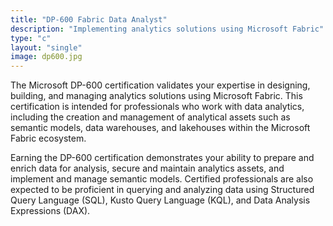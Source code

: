 ```yaml
---
title: "DP-600 Fabric Data Analyst"
description: "Implementing analytics solutions using Microsoft Fabric"
type: "c"
layout: "single"
image: dp600.jpg
---
```

The Microsoft DP-600 certification validates your expertise in designing, building, and managing analytics solutions using Microsoft Fabric. This certification is intended for professionals who work with data analytics, including the creation and management of analytical assets such as semantic models, data warehouses, and lakehouses within the Microsoft Fabric ecosystem.

Earning the DP-600 certification demonstrates your ability to prepare and enrich data for analysis, secure and maintain analytics assets, and implement and manage semantic models. Certified professionals are also expected to be proficient in querying and analyzing data using Structured Query Language (SQL), Kusto Query Language (KQL), and Data Analysis Expressions (DAX).


